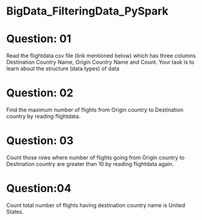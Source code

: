 # BigData_FilteringData_PySpark

# Question: 01
Read the flightdata csv file (link mentioned below) which has three columns Destination Country Name, Origin Country Name and Count. Your task is to learn about the structure (data types) of data

# Question: 02
Find the maximum number of flights from Origin country to Destination country by reading flightdata.

# Question: 03
Count those rows where number of flights going from Origin country to Destination country are greater than 10 by reading flightdata again.

# Question:04
Count total number of flights having destination country name is United States.
